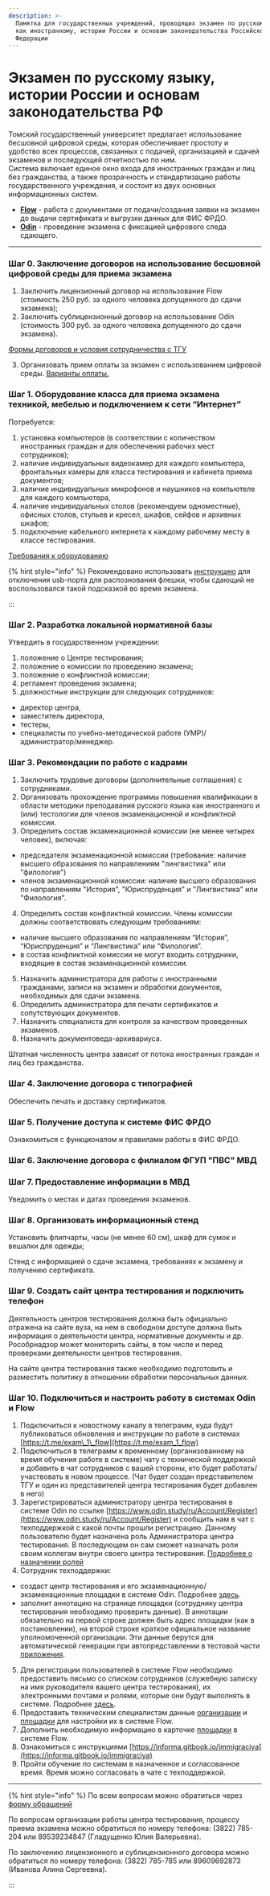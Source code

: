 ```yaml
---
description: >-
  Памятка для государственных учреждений, проводящих экзамен по русскому языку
  как иностранному, истории России и основам законодательства Российской
  Федерации
---
```


# Экзамен по русскому языку, истории России и основам законодательства РФ

Томский государственный университет предлагает использование бесшовной цифровой среды, которая обеспечивает простоту и удобство всех процессов, связанных с подачей, организацией и сдачей экзаменов и последующей отчетностью по ним. \
Система включает единое окно входа для иностранных граждан и лиц без гражданства, а также прозрачность и стандартизацию работы государственного учреждения, и состоит из двух основных информационных систем.&#x20;

* &#x20;[**Flow**](flow.-rabota-s-dokumentami/) - работа с документами от подачи/создания заявки на экзамен до выдачи сертификата и выгрузки данных для ФИС ФРДО.
* &#x20;[**Odin**](centr-testirovaniya-v-odin/) - проведение экзамена с фиксацией цифрового следа сдающего.

***

### Шаг 0. Заключение договоров на использование бесшовной цифровой среды для приема экзамена

1. Заключить лицензионный договор на использование Flow (стоимость 250 руб. за одного человека допущенного до сдачи экзамена);
2. Заключить сублицензионный договор на использование Odin (стоимость 300 руб. за одного человека допущенного до сдачи экзамена).

[Формы договоров и условия сотрудничества с ТГУ ](https://disk.yandex.ru/d/1XeIexwbthFSIA)

3. Организовать прием оплаты за экзамен с использованием цифровой среды. [Варианты оплаты. ](voprosy/flow-sposoby-oplaty/)

### Шаг 1. Оборудование класса для приема экзамена техникой, мебелью и подключением к сети “Интернет”

Потребуется:

1. установка компьютеров (в соответствии с количеством иностранных граждан и для обеспечения рабочих мест сотрудников);
2. наличие индивидуальных видеокамер для каждого компьютера, фронтальных камеры для класса тестирования и кабинета приема документов;
3. наличие индивидуальных микрофонов и наушников на компьютеле для каждого компьютера,
4. наличие индивидуальных столов (рекомендуем одноместные), офисных столов, стульев и кресел, шкафов, сейфов и архивных шкафов;
5. подключение кабельного интернета к каждому рабочему месту в классе тестирования.

[Требования к оборудованию](rekomendacii/ekzamenacionnyi-kabinet.md)

{% hint style="info" %}
Рекомендовано использовать [инструкцию](voprosy/kak-otklyuchit-usb-port-dlya-raspoznavaniya-fleshki.md) для отключения usb-порта для распознования флешки, чтобы сдающий не воспользовался такой подсказкой во время экзамена.&#x20;

:::

### Шаг 2. Разработка локальной нормативной базы

Утвердить в государственном учреждении:

1. положение о Центре тестирования;
2. положение о комиссии по проведению экзамена;
3. положение о конфликтной комиссии;
4. регламент проведения экзамена;
5. должностные инструкции для следующих сотрудников:

* директор центра,
* заместитель директора,&#x20;
* тестеры,&#x20;
* специалисты по учебно-методической работе (УМР)/администратор/менеджер.

### Шаг 3. Рекомендации по работе с кадрами&#x20;

1. Заключить трудовые договоры (дополнительные соглашения) с сотрудниками.
2. Организовать прохождение программы повышения квалификации в области методики преподавания русского языка как иностранного и (или) тестологии для членов экзаменационной и конфликтной комиссии.&#x20;
3. Определить состав экзаменационной комиссии (не менее четырех человек), включая:

* председателя экзаменационной комиссии (требование: наличие высшего образования по направлениям "лингвистика" или "филология")
* членов экзаменационной комиссии: наличие высшего образования по направлениям "История",  "Юриспруденция" и "Лингвистика" или "Филология".

4. Определить состав конфликтной комиссии. Члены комиссии должны соответствовать следующим требованиям:&#x20;

* наличие высшего образования по направлениям “История”,  “Юриспруденция” и “Лингвистика” или “Филология”.
* в состав конфликтной комиссии не могут входить сотрудники, входящие в состав экзаменационной комиссии.

5. Назначить администратора для работы с иностранными гражданами, записи на экзамен и обработки документов, необходимых для сдачи экзамена.
6. Определить администратора для печати сертификатов и сопутствующих документов.
7. Назначить специалиста для контроля за качеством проведенных экзаменов.
8. Назначить документоведа-архивариуса.

Штатная численность центра зависит от потока иностранных граждан и лиц без гражданства.

### Шаг 4. Заключение договора с типографией

Обеспечить печать и доставку сертификатов.

### Шаг 5. Получение доступа к системе ФИС ФРДО

Ознакомиться с функционалом и правилами работы в ФИС ФРДО.

### Шаг 6. Заключение договора с филиалом ФГУП "ПВС" МВД

### Шаг 7.  Предоставление информации в МВД

Уведомить о местах и датах проведения экзаменов.

### Шаг 8. Организовать информационный стенд

Установить флипчарты, часы (не менее 60 см), шкаф для сумок и вешалки для одежды;

Стенд с информацией о сдаче экзамена, требованиях к экзамену и получению сертификата.

### Шаг 9. Создать сайт центра тестирования и подключить телефон

Деятельность центров тестирования должна быть официально отражена на сайте вуза, на нем в свободном доступе должна быть информация о деятельности центра, нормативные документы и др. Рособрнадзор может мониторить сайты, в том числе и перед проверками деятельности центров тестирования.

На сайте центра тестирования также необходимо подготовить и разместить политику в отношении обработки персональных данных.

### Шаг 10. Подключиться и настроить работу в системах Odin и Flow

1. Подключиться к новостному каналу в телеграмм, куда будут публиковаться обновления и инструкции по работе в системах  [https://t.me/exam\_1\_flow](https://t.me/exam_1_flow)
2. Подключиться в телеграмм к временному (организованному на время обучения работе в системе) чату с технической поддержкой и добавить в чат сотрудников с вашей стороны, кто будет работать/участвовать в новом процессе. (Чат будет создан представителем ТГУ и один из представителей центра тестирования будет добавлен в него)
3. Зарегистрироваться администратору центра тестирования в системе Odin по ссылке [https://www.odin.study/ru/Account/Register](https://www.odin.study/ru/Account/Register) и сообщить нам в чат с техподдержкой с какой почты прошли регистрацию. Данному пользователю будет назначена роль Администратора центра тестирования. В последующем он сам сможет назначать роли своим коллегам внутри своего центра тестирования. [Подробнее о назначении ролей](centr-testirovaniya-v-odin/registraciya-sotrudnikov-v-odin.md)
4. Сотрудник техподдержки:

* создаст центр тестирования  и его экзаменационную/экзаменационные площадки в системе Odin. Подробнее [здесь](centr-testirovaniya-v-odin/).&#x20;
* заполнит аннотацию на странице площадки (сотруднику центра тестирования необходимо проверить данные). В аннотации обязательно на первой строке должен быть адрес площадки (как в постановлении), на второй строке краткое официальное название уполномоченной организации. Эти данные берутся для автоматической генерации при автопредставлении в тестовой части [приложения](centr-testirovaniya-v-odin/prilozhenie.-pismennaya-i-ustnaya-chasti-ekzamena.md).

5. Для регистрации пользователей в системе Flow  необходимо предоставить письмо со списком сотрудников (служебную записку на имя руководителя вашего центра тестирования), их электронными почтами и ролями, которые они будут выполнять в системе. Подробнее [здесь](flow.-rabota-s-dokumentami/registraciya-i-roli-sotrudnikov/).
6. Предоставить техническим специалистам данные [организации](flow.-rabota-s-dokumentami/organizaciya.md) и [площадки](flow.-rabota-s-dokumentami/stranica-ploshadki.md#na-starte-raboty-neobkhodimo-soobshit-v-tekhpodderzhku-sleduyushuyu-informaciyu) для настройки их в системе Flow.
7. Дополнить необходимую информацию в карточке [площадки](flow.-rabota-s-dokumentami/stranica-ploshadki.md) в системе Flow.
8. Ознакомиться с инструкциями [https://informa.gitbook.io/immigraciya](https://informa.gitbook.io/immigraciya)
9. Пройти обучение по системам в назначенное и согласованное время. Время можно согласовать в чате с техподдержкой.

***

{% hint style="info" %}
По всем вопросам можно обратиться через [форму обращений](https://forms.yandex.ru/cloud/662cbe9243f74fea695ffa27/)

По вопросам организации работы центра тестирования, процессу приема экзамена можно обратиться по номеру телефона: (3822) 785-204 или 89539234847 (Гладущенко Юлия Валерьевна). &#x20;

По заключению лицензионного и сублицензионного договора можно обратиться по номеру телефона: (3822) 785-785 или 89609692873 (Иванова Алина Сергеевна).&#x20;

:::
